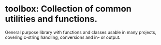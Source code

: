# toolbox: Collection of common utilities and functions.

General purpose library with functions and classes usable in many projects, covering c-string handling, conversions and in- or output.
